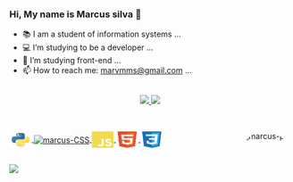 ### Hi, My name is Marcus silva 👋


- 📚 I am a student of information systems ...
- 💻 I’m studying to be a developer ...
- 🌱 I’m studying front-end ...
- 📫 How to reach me: marvmms@gmail.com ...

##

<div align="center">
  <a href="https://github.com/marcus-21">
  <img height="180em" src="https://github-readme-stats.vercel.app/api?username=marcus-21&show_icons=true&theme=swift&include_all_commits=true&count_private=true"/>
  <img height="180em" src="https://github-readme-stats.vercel.app/api/top-langs/?username=marcus-21&layout=compact&langs_count=7&theme=graywhite"/>
</div>
  
  ##
  
<div style="display: inline_block"><br>
  <img align="center" alt="marcus-Python" height="30" width="40" src="https://raw.githubusercontent.com/devicons/devicon/master/icons/python/python-original.svg">
  <img align="center" alt="marcus-CSS" height="30" width="40" src="https://cdn.jsdelivr.net/gh/devicons/devicon/icons/java/java-original.svg" />
  <img align="center" alt="marcus-Js" height="30" width="40" src="https://raw.githubusercontent.com/devicons/devicon/master/icons/javascript/javascript-plain.svg">
  <img align="center" alt="marcus-HTML" height="30" width="40" src="https://raw.githubusercontent.com/devicons/devicon/master/icons/html5/html5-original.svg">
  <img align="center" alt="marcus-CSS" height="30" width="40" src="https://raw.githubusercontent.com/devicons/devicon/master/icons/css3/css3-original.svg">
  <img align="right" alt="marcus-pic" height="150" style="border-radius:50px;" src="https://i.pinimg.com/originals/06/60/ef/0660efe82fa3da42ed56eef013171835.gif">
</div>
  
  ##
  
<div> 
    
  <a href="https://www.linkedin.com/in/marcus-silva-7a997b207/" target="_blank"><img src="https://img.shields.io/badge/-LinkedIn-%230077B5?style=for-the-badge&logo=linkedin&logoColor=white" target="_blank"></a> 
 
 
</div>
